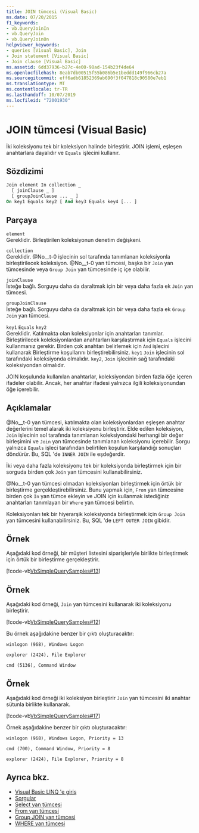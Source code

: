 ```yaml
---
title: JOIN tümcesi (Visual Basic)
ms.date: 07/20/2015
f1_keywords:
- vb.QueryJoinIn
- vb.QueryJoin
- vb.QueryJoinOn
helpviewer_keywords:
- queries [Visual Basic], Join
- Join statement [Visual Basic]
- Join clause [Visual Basic]
ms.assetid: 6dd37936-b27c-4e00-98ad-154b23f4de64
ms.openlocfilehash: 8eab7db00515f55b086b5e1beddd149f966cb27a
ms.sourcegitcommit: eff6adb61852369ab690f3f047818c90580e7eb1
ms.translationtype: MT
ms.contentlocale: tr-TR
ms.lasthandoff: 10/07/2019
ms.locfileid: "72001930"
---
```

# <a name="join-clause-visual-basic"></a>JOIN tümcesi (Visual Basic)
İki koleksiyonu tek bir koleksiyon halinde birleştirir. JOIN işlemi, eşleşen anahtarlara dayalıdır ve `Equals` işlecini kullanır.  
  
## <a name="syntax"></a>Sözdizimi  
  
```vb  
Join element In collection _  
  [ joinClause _ ]   
  [ groupJoinClause ... _ ]   
On key1 Equals key2 [ And key3 Equals key4 [... ]  
```  
  
## <a name="parts"></a>Parçaya  
 `element`  
 Gereklidir. Birleştirilen koleksiyonun denetim değişkeni.  
  
 `collection`  
 Gereklidir. @No__t-0 işlecinin sol tarafında tanımlanan koleksiyonla birleştirilecek koleksiyon. @No__t-0 yan tümcesi, başka bir `Join` yan tümcesinde veya `Group Join` yan tümcesinde iç içe olabilir.  
  
 `joinClause`  
 İsteğe bağlı. Sorguyu daha da daraltmak için bir veya daha fazla ek `Join` yan tümcesi.  
  
 `groupJoinClause`  
 İsteğe bağlı. Sorguyu daha da daraltmak için bir veya daha fazla ek `Group Join` yan tümcesi.  
  
 `key1` `Equals` `key2`  
 Gereklidir. Katılmakta olan koleksiyonlar için anahtarları tanımlar. Birleştirilecek koleksiyonlardan anahtarları karşılaştırmak için `Equals` işlecini kullanmanız gerekir. Birden çok anahtarı belirlemek için `And` işlecini kullanarak Birleştirme koşullarını birleştirebilirsiniz. `key1` `Join` işlecinin sol tarafındaki koleksiyonda olmalıdır. `key2`, `Join` işlecinin sağ tarafındaki koleksiyondan olmalıdır.  
  
 JOIN koşulunda kullanılan anahtarlar, koleksiyondan birden fazla öğe içeren ifadeler olabilir. Ancak, her anahtar ifadesi yalnızca ilgili koleksiyonundan öğe içerebilir.  
  
## <a name="remarks"></a>Açıklamalar  
 @No__t-0 yan tümcesi, katılmakta olan koleksiyonlardan eşleşen anahtar değerlerini temel alarak iki koleksiyonu birleştirir. Elde edilen koleksiyon, `Join` işlecinin sol tarafında tanımlanan koleksiyondaki herhangi bir değer birleşimini ve `Join` yan tümcesinde tanımlanan koleksiyonu içerebilir. Sorgu yalnızca `Equals` işleci tarafından belirtilen koşulun karşılandığı sonuçları döndürür. Bu, SQL 'de `INNER JOIN` ile eşdeğerdir.  
  
 İki veya daha fazla koleksiyonu tek bir koleksiyonda birleştirmek için bir sorguda birden çok `Join` yan tümcesini kullanabilirsiniz.  
  
 @No__t-0 yan tümcesi olmadan koleksiyonları birleştirmek için örtük bir birleştirme gerçekleştirebilirsiniz. Bunu yapmak için, `From` yan tümcesine birden çok `In` yan tümce ekleyin ve JOIN için kullanmak istediğiniz anahtarları tanımlayan bir `Where` yan tümcesi belirtin.  
  
 Koleksiyonları tek bir hiyerarşik koleksiyonda birleştirmek için `Group Join` yan tümcesini kullanabilirsiniz. Bu, SQL 'de `LEFT OUTER JOIN` gibidir.  
  
## <a name="example"></a>Örnek  
 Aşağıdaki kod örneği, bir müşteri listesini siparişleriyle birlikte birleştirmek için örtük bir birleştirme gerçekleştirir.  
  
 [!code-vb[VbSimpleQuerySamples#13](~/samples/snippets/visualbasic/VS_Snippets_VBCSharp/VbSimpleQuerySamples/VB/QuerySamples1.vb#13)]  
  
## <a name="example"></a>Örnek  
 Aşağıdaki kod örneği, `Join` yan tümcesini kullanarak iki koleksiyonu birleştirir.  
  
 [!code-vb[VbSimpleQuerySamples#12](~/samples/snippets/visualbasic/VS_Snippets_VBCSharp/VbSimpleQuerySamples/VB/QuerySamples2.vb#12)]  
  
 Bu örnek aşağıdakine benzer bir çıktı oluşturacaktır:  
  
 `winlogon (968), Windows Logon`  
  
 `explorer (2424), File Explorer`  
  
 `cmd (5136), Command Window`  
  
## <a name="example"></a>Örnek  
 Aşağıdaki kod örneği iki koleksiyon birleştirir `Join` yan tümcesini iki anahtar sütunla birlikte kullanarak.  
  
 [!code-vb[VbSimpleQuerySamples#17](~/samples/snippets/visualbasic/VS_Snippets_VBCSharp/VbSimpleQuerySamples/VB/QuerySamples3.vb#17)]  
  
 Örnek aşağıdakine benzer bir çıktı oluşturacaktır:  
  
 `winlogon (968), Windows Logon, Priority = 13`  
  
 `cmd (700), Command Window, Priority = 8`  
  
 `explorer (2424), File Explorer, Priority = 8`  
  
## <a name="see-also"></a>Ayrıca bkz.

- [Visual Basic LINQ 'e giriş](../../../visual-basic/programming-guide/language-features/linq/introduction-to-linq.md)
- [Sorgular](../../../visual-basic/language-reference/queries/index.md)
- [Select yan tümcesi](../../../visual-basic/language-reference/queries/select-clause.md)
- [From yan tümcesi](../../../visual-basic/language-reference/queries/from-clause.md)
- [Group JOIN yan tümcesi](../../../visual-basic/language-reference/queries/group-join-clause.md)
- [WHERE yan tümcesi](../../../visual-basic/language-reference/queries/where-clause.md)
